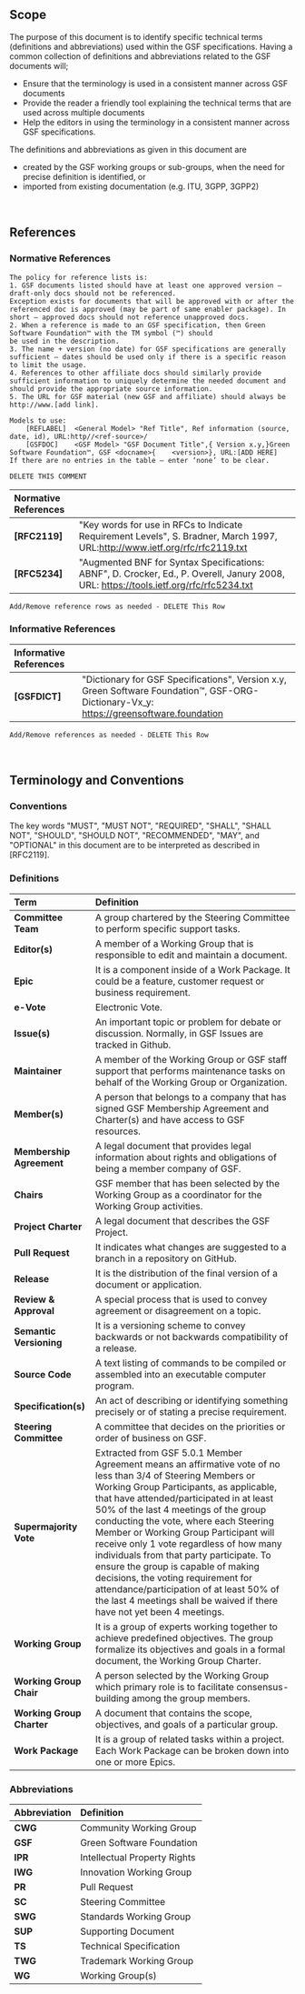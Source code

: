 ## Scope

The purpose of this document is to identify specific technical terms (definitions and abbreviations) used within the GSF specifications. Having a common collection of definitions and abbreviations related to the GSF documents will;
- Ensure that the terminology is used in a consistent manner across GSF documents
- Provide the reader a friendly tool explaining the technical terms that are used across multiple documents
- Help the editors in using the terminology in a consistent manner across GSF specifications.

The definitions and abbreviations as given in this document are
- created by the GSF working groups or sub-groups, when the need for precise definition is identified, or
- imported from existing documentation (e.g. ITU, 3GPP, 3GPP2)

<br>

## References
### Normative References

```
The policy for reference lists is:
1. GSF documents listed should have at least one approved version – draft-only docs should not be referenced.
Exception exists for documents that will be approved with or after the referenced doc is approved (may be part of same enabler package). In short – approved docs should not reference unapproved docs.
2. When a reference is made to an GSF specification, then Green Software Foundation™ with the TM symbol (™) should 
be used in the description.
3. The name + version (no date) for GSF specifications are generally sufficient – dates should be used only if there is a specific reason to limit the usage.
4. References to other affiliate docs should similarly provide sufficient information to uniquely determine the needed document and should provide the appropriate source information.
5. The URL for GSF material (new GSF and affiliate) should always be http://www.[add link].
    
Models to use:
	[REFLABEL]	<General Model> "Ref Title", Ref information (source, date, id), URL:http//<ref-source>/ 
	[GSFDOC]	<GSF Model> "GSF Document Title",{ Version x.y,}Green Software Foundation™, GSF <docname>{    <version>}, URL:[ADD HERE] 
If there are no entries in the table – enter ‘none’ to be clear.

DELETE THIS COMMENT
```

| Normative References |    |
| :------------- | :---------- | 
|  **[RFC2119]** | "Key words for use in RFCs to Indicate Requirement Levels", S. Bradner, March 1997, URL:http://www.ietf.org/rfc/rfc2119.txt   |
|  **[RFC5234]** | "Augmented BNF for Syntax Specifications: ABNF", D. Crocker, Ed., P. Overell, Janury 2008, URL: https://tools.ietf.org/rfc/rfc5234.txt   |

```
Add/Remove reference rows as needed - DELETE This Row 
```


### Informative References

|Informative References |    |
| :------------- | :---------- | 
|  **[GSFDICT]** | "Dictionary for GSF Specifications", Version x.y, Green Software Foundation™, GSF-ORG-Dictionary-Vx_y: https://greensoftware.foundation   |

```
Add/Remove references as needed - DELETE This Row
```
<br>

## Terminology and Conventions
### Conventions

The key words "MUST", "MUST NOT", "REQUIRED", "SHALL", "SHALL NOT", "SHOULD", "SHOULD NOT", "RECOMMENDED", "MAY", and "OPTIONAL" in this document are to be interpreted as described in [RFC2119].



### Definitions

| Term | Definition   |
| :------------- | :---------- | 
|  **Committee Team** | A group chartered by the Steering Committee to perform specific support tasks.   |
| **Editor(s)**   | A member of a Working Group that is responsible to edit and maintain a document.|
| **Epic**   | It is a component inside of a Work Package. It could be a feature, customer request or business requirement. | 
| **e-Vote**   | Electronic Vote. | 
| **Issue(s)**   | An important topic or problem for debate or discussion. Normally, in GSF Issues are tracked in Github. | 
| **Maintainer**   | A member of the Working Group or GSF staff support that performs maintenance tasks on behalf of the Working Group or Organization. | 
| **Member(s)**   | A person that belongs to a company that has signed GSF Membership Agreement and Charter(s) and have access to GSF resources. | 
| **Membership Agreement**   | A legal document that provides legal information about rights and obligations of being a member company of GSF. | 
| **Chairs**   | GSF member that has been selected by the Working Group as a coordinator for the Working Group activities. | 
| **Project Charter**   | A legal document that describes the GSF Project. | 
| **Pull Request**   | It indicates what changes are suggested to a branch in a repository on GitHub. | 
| **Release**   | It is the distribution of the final version of a document or application. | 
| **Review & Approval**   | A special process that is used to convey agreement or disagreement on a topic. | 
| **Semantic Versioning**   | It is a versioning scheme to convey backwards or not backwards compatibility of a release. | 
| **Source Code**   | A text listing of commands to be compiled or assembled into an executable computer program. | 
| **Specification(s)**   | An act of describing or identifying something precisely or of stating a precise requirement. | 
| **Steering Committee**   | A committee that decides on the priorities or order of business on GSF. | 
| **Supermajority Vote**   | Extracted from GSF 5.0.1 Member Agreement means an affirmative vote of no less than 3/4 of Steering Members or Working Group Participants, as applicable, that have attended/participated in at least 50% of the last 4 meetings of the group conducting the vote, where each Steering Member or Working Group Participant will receive only 1 vote regardless of how many individuals from that party participate. To ensure the group is capable of making decisions, the voting requirement for attendance/participation of at least 50% of the last 4 meetings shall be waived if there have not yet been 4 meetings. | 
| **Working Group**   | It is a group of experts working together to achieve predefined objectives. The group formalize its objectives and goals in a formal document, the Working Group Charter. | 
| **Working Group Chair**   | A person selected by the Working Group which primary role is to facilitate consensus-building among the group members. | 
| **Working Group Charter**   | A document that contains the scope, objectives, and goals of a particular group. | 
| **Work Package**   | It is a group of related tasks within a project. Each Work Package can be broken down into one or more Epics.| 



### Abbreviations

| Abbreviation | Definition    |
| :------------- | :---------- | 
| **CWG**   | Community Working Group | 
| **GSF**   | Green Software Foundation | 
| **IPR**   | Intellectual Property Rights | 
| **IWG**   | Innovation Working Group | 
| **PR**   | Pull Request | 
| **SC**   | Steering Committee | 
| **SWG**   | Standards Working Group | 
| **SUP**   | Supporting Document | 
| **TS**   | Technical Specification | 
| **TWG**   | Trademark Working Group | 
| **WG**   | 	Working Group(s) | 

